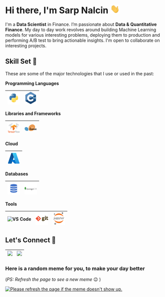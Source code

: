 
<h1>Hi there, I'm Sarp Nalcin <img  src="https://raw.githubusercontent.com/ABSphreak/ABSphreak/master/gifs/Hi.gif" width="30px"></h1>

I'm a **Data Scientist** in Finance. I’m passionate about **Data & Quantitative Finance**. My day to day work revolves around building Machine Learning models for various interesting problems, deploying them to production and performing A/B test to bring actionable insights. I'm open to collaborate on interesting projects.

## Skill Set :muscle:

These are some of the major technologies that I use or used in the past:

**Programming Languages**

<img title="Python" alt="Python" width="40px" src="https://raw.githubusercontent.com/github/explore/master/topics/python/python.png" />|<img title="CPP" alt="CPP" width="40px" src="https://raw.githubusercontent.com/github/explore/master/topics/cpp/cpp.png">
|--|--|

**Libraries and Frameworks**

<img title="TensorFlow" alt="TensorFlow" width="40px" src="https://raw.githubusercontent.com/github/explore/master/topics/tensorflow/tensorflow.png">|<img title="Scikit-Learn" alt="Scikit Learn" width="40px" src="https://raw.githubusercontent.com/github/explore/master/topics/scikit-learn/scikit-learn.png">
|--|--|

**Cloud**

<img title="Azure" alt="Azure" width="40px" src="https://raw.githubusercontent.com/github/explore/main/topics/azure/azure.png">|
|--|

**Databases**

<img title="SQL" alt="SQL" width="40px" src="https://raw.githubusercontent.com/github/explore/master/topics/sql/sql.png">|<img title="MongoDB" alt="MongoDB" width="40px" src="https://raw.githubusercontent.com/github/explore/master/topics/mongodb/mongodb.png"> 
|--|--|

**Tools**

<img title="VS Code" alt="VS Code" width="40px" src="https://img.icons8.com/fluent/48/000000/visual-studio-code-2019.png">|<img title="git" alt="git" width="40px" src="https://raw.githubusercontent.com/github/explore/master/topics/git/git.png">|<img title="Jupyter Notebook" alt="Jupyter" width="40px" src="https://raw.githubusercontent.com/github/explore/master/topics/jupyter-notebook/jupyter-notebook.png">
|--|--|--|

## Let's Connect :handshake:

<a href="https://www.linkedin.com/in/oner-sarp-nalcin/"><img src="https://cdn2.iconfinder.com/data/icons/social-media-2285/512/1_Linkedin_unofficial_colored_svg-128.png" width="40"></a>|<a href="https://medium.com/@onersarpnalcin"><img src="https://upload.wikimedia.org/wikipedia/commons/e/ec/Medium_logo_Monogram.svg" width="40"></a>
|--|--|

### Here is a random meme for you, to make your day better
(*PS: Refresh the page to see a new meme* :wink: )

<a href="https://github.com/techytushar/random-memer"><img src='https://random-memer.herokuapp.com/' title="Meme" alt="Please refresh the page if the meme doesn't show up." height="400"></a>
